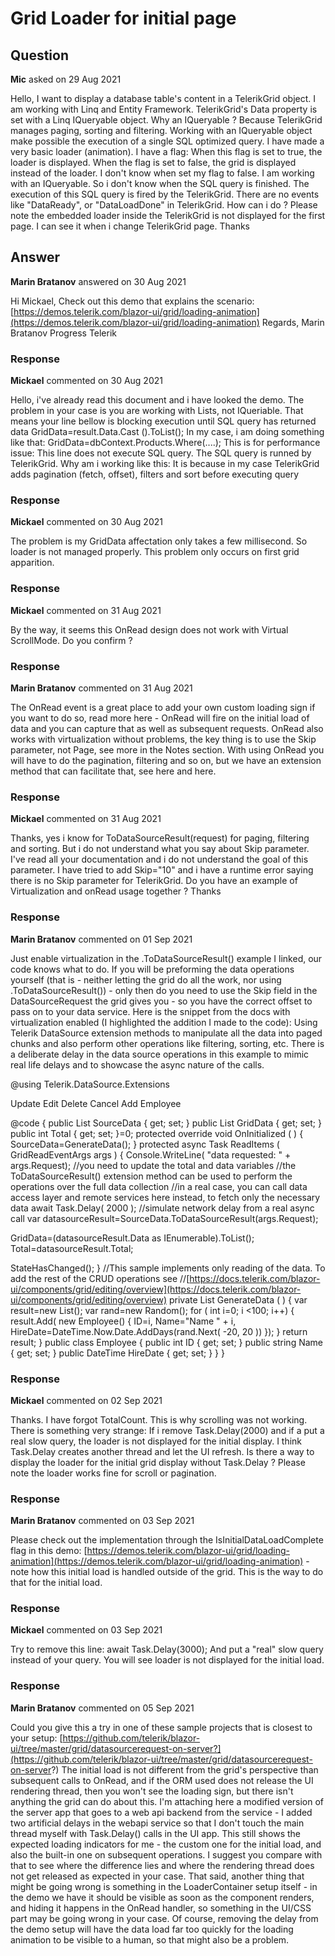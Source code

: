 # Grid Loader for initial page

## Question

**Mic** asked on 29 Aug 2021

Hello, I want to display a database table's content in a TelerikGrid object. I am working with Linq and Entity Framework. TelerikGrid's Data property is set with a Linq IQueryable object. Why an IQueryable ? Because TelerikGrid manages paging, sorting and filtering. Working with an IQueryable object make possible the execution of a single SQL optimized query. I have made a very basic loader (animation). I have a flag: When this flag is set to true, the loader is displayed. When the flag is set to false, the grid is displayed instead of the loader. I don't know when set my flag to false. I am working with an IQueryable. So i don't know when the SQL query is finished. The execution of this SQL query is fired by the TelerikGrid. There are no events like "DataReady", or "DataLoadDone" in TelerikGrid. How can i do ? Please note the embedded loader inside the TelerikGrid is not displayed for the first page. I can see it when i change TelerikGrid page. Thanks

## Answer

**Marin Bratanov** answered on 30 Aug 2021

Hi Mickael, Check out this demo that explains the scenario: [https://demos.telerik.com/blazor-ui/grid/loading-animation](https://demos.telerik.com/blazor-ui/grid/loading-animation) Regards, Marin Bratanov Progress Telerik

### Response

**Mickael** commented on 30 Aug 2021

Hello, i've already read this document and i have looked the demo. The problem in your case is you are working with Lists, not IQueriable. That means your line bellow is blocking execution until SQL query has returned data GridData=result.Data.Cast <ProductBindingModel> ().ToList(); In my case, i am doing something like that: GridData=dbContext.Products.Where(....); This is for performance issue: This line does not execute SQL query. The SQL query is runned by TelerikGrid. Why am i working like this: It is because in my case TelerikGrid adds pagination (fetch, offset), filters and sort before executing query

### Response

**Mickael** commented on 30 Aug 2021

The problem is my GridData affectation only takes a few millisecond. So loader is not managed properly. This problem only occurs on first grid apparition.

### Response

**Mickael** commented on 31 Aug 2021

By the way, it seems this OnRead design does not work with Virtual ScrollMode. Do you confirm ?

### Response

**Marin Bratanov** commented on 31 Aug 2021

The OnRead event is a great place to add your own custom loading sign if you want to do so, read more here - OnRead will fire on the initial load of data and you can capture that as well as subsequent requests. OnRead also works with virtualization without problems, the key thing is to use the Skip parameter, not Page, see more in the Notes section. With using OnRead you will have to do the pagination, filtering and so on, but we have an extension method that can facilitate that, see here and here.

### Response

**Mickael** commented on 31 Aug 2021

Thanks, yes i know for ToDataSourceResult(request) for paging, filtering and sorting. But i do not understand what you say about Skip parameter. I've read all your documentation and i do not understand the goal of this parameter. I have tried to add Skip="10" and i have a runtime error saying there is no Skip parameter for TelerikGrid. Do you have an example of Virtualization and onRead usage together ? Thanks

### Response

**Marin Bratanov** commented on 01 Sep 2021

Just enable virtualization in the .ToDataSourceResult() example I linked, our code knows what to do. If you will be preforming the data operations yourself (that is - neither letting the grid do all the work, nor using .ToDataSourceResult()) - only then do you need to use the Skip field in the DataSourceRequest the grid gives you - so you have the correct offset to pass on to your data service. Here is the snippet from the docs with virtualization enabled (I highlighted the addition I made to the code): Using Telerik DataSource extension methods to manipulate all the data into paged chunks and also perform other operations like filtering, sorting, etc. There is a deliberate delay in the data source operations in this example to mimic real life delays and to showcase the async nature of the calls.

@using Telerik.DataSource.Extensions

<TelerikGrid Data=@GridData TotalCount=@Total OnRead=@ReadItems
FilterMode=@GridFilterMode.FilterRow Sortable=true EditMode="@GridEditMode.Inline" ScrollMode="@GridScrollMode.Virtual" Height="500px" RowHeight="50" PageSize="15">
<GridColumns>
<GridColumn Field=@nameof(Employee.ID) />
<GridColumn Field=@nameof(Employee.Name) Title="Name" />
<GridColumn Field=@nameof(Employee.HireDate) Title="Hire Date" />
<GridCommandColumn>
<GridCommandButton Command="Save" Icon="save" ShowInEdit="true">Update</GridCommandButton>
<GridCommandButton Command="Edit" Icon="edit">Edit</GridCommandButton>
<GridCommandButton Command="Delete" Icon="delete">Delete</GridCommandButton>
<GridCommandButton Command="Cancel" Icon="cancel" ShowInEdit="true">Cancel</GridCommandButton>
</GridCommandColumn>
</GridColumns>
<GridToolBar>
<GridCommandButton Command="Add" Icon="add">Add Employee</GridCommandButton>
</GridToolBar>
</TelerikGrid>

@code { public List<Employee> SourceData { get; set; } public List<Employee> GridData { get; set; } public int Total { get; set; }=0; protected override void OnInitialized ( ) {
SourceData=GenerateData();
} protected async Task ReadItems ( GridReadEventArgs args ) {
Console.WriteLine( "data requested: " + args.Request); //you need to update the total and data variables //the ToDataSourceResult() extension method can be used to perform the operations over the full data collection //in a real case, you can call data access layer and remote services here instead, to fetch only the necessary data await Task.Delay( 2000 ); //simulate network delay from a real async call var datasourceResult=SourceData.ToDataSourceResult(args.Request);

GridData=(datasourceResult.Data as IEnumerable<Employee>).ToList();
Total=datasourceResult.Total;

StateHasChanged();
} //This sample implements only reading of the data. To add the rest of the CRUD operations see //[https://docs.telerik.com/blazor-ui/components/grid/editing/overview](https://docs.telerik.com/blazor-ui/components/grid/editing/overview) private List<Employee> GenerateData ( ) { var result=new List<Employee>(); var rand=new Random(); for ( int i=0; i <100; i++)
{
result.Add( new Employee()
{
ID=i,
Name="Name " + i,
HireDate=DateTime.Now.Date.AddDays(rand.Next( -20, 20 ))
});
} return result;
} public class Employee { public int ID { get; set; } public string Name { get; set; } public DateTime HireDate { get; set; }
}
}

### Response

**Mickael** commented on 02 Sep 2021

Thanks. I have forgot TotalCount. This is why scrolling was not working. There is something very strange: If i remove Task.Delay(2000) and if a put a real slow query, the loader is not displayed for the initial display. I think Task.Delay creates another thread and let the UI refresh. Is there a way to display the loader for the initial grid display without Task.Delay ? Please note the loader works fine for scroll or pagination.

### Response

**Marin Bratanov** commented on 03 Sep 2021

Please check out the implementation through the IsInitialDataLoadComplete flag in this demo: [https://demos.telerik.com/blazor-ui/grid/loading-animation](https://demos.telerik.com/blazor-ui/grid/loading-animation) - note how this initial load is handled outside of the grid. This is the way to do that for the initial load.

### Response

**Mickael** commented on 03 Sep 2021

Try to remove this line: await Task.Delay(3000); And put a "real" slow query instead of your query. You will see loader is not displayed for the initial load.

### Response

**Marin Bratanov** commented on 05 Sep 2021

Could you give this a try in one of these sample projects that is closest to your setup: [https://github.com/telerik/blazor-ui/tree/master/grid/datasourcerequest-on-server?](https://github.com/telerik/blazor-ui/tree/master/grid/datasourcerequest-on-server?) The initial load is not different from the grid's perspective than subsequent calls to OnRead, and if the ORM used does not release the UI rendering thread, then you won't see the loading sign, but there isn't anything the grid can do about this. I'm attaching here a modified version of the server app that goes to a web api backend from the service - I added two artificial delays in the webapi service so that I don't touch the main thread myself with Task.Delay() calls in the UI app. This still shows the expected loading indicators for me - the custom one for the initial load, and also the built-in one on subsequent operations. I suggest you compare with that to see where the difference lies and where the rendering thread does not get released as expected in your case. That said, another thing that might be going wrong is something in the LoaderContainer setup itself - in the demo we have it should be visible as soon as the component renders, and hiding it happens in the OnRead handler, so something in the UI/CSS part may be going wrong in your case. Of course, removing the delay from the demo setup will have the data load far too quickly for the loading animation to be visible to a human, so that might also be a problem.
